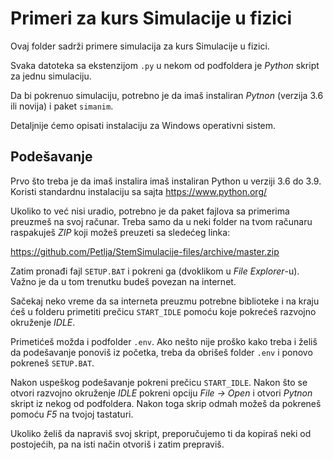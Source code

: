 # Primeri za kurs Simulacije u fizici

Ovaj folder sadrži primere simulacija za kurs Simulacije u fizici.

Svaka datoteka sa ekstenzijom `.py` u nekom od podfoldera je _Python_ skript za
jednu simulaciju. 

Da bi pokrenuo simulaciju, potrebno je da imaš instaliran _Pytnon_ (verzija 3.6 ili novija) i paket `simanim`.

Detaljnije ćemo opisati instalaciju za Windows operativni sistem.

## Podešavanje

Prvo što treba je da imaš instalira imaš instaliran Python u verziji 3.6 do 3.9. Koristi standardnu instalaciju sa
sajta https://www.python.org/

Ukoliko to već nisi uradio, potrebno je da paket fajlova sa primerima preuzmeš na svoj računar. Treba samo da u neki 
folder na tvom računaru raspakuješ *ZIP* koji možeš preuzeti sa sledećeg linka: 

https://github.com/Petlja/StemSimulacije-files/archive/master.zip

Zatim pronađi fajl `SETUP.BAT` i pokreni ga (dvoklikom u *File Explorer*-u). Važno je da u tom trenutku budeš povezan na internet.

Sačekaj neko vreme da sa interneta preuzmu potrebne biblioteke i na kraju ćeš u folderu primetiti prečicu `START_IDLE` pomoću koje 
pokrećeš razvojno okruženje *IDLE*. 

Primetićeš možda i podfolder `.env`. Ako nešto nije proško kako treba i želiš da podešavanje ponoviš iz početka, 
treba da obrišeš folder `.env` i ponovo pokreneš `SETUP.BAT`.

Nakon uspeškog podešavanje pokreni prečicu `START_IDLE`. Nakon što se otvori razvojno okruženje *IDLE* pokreni opciju *File -> Open* i otvori
_Pytnon_ skript iz nekog od podfoldera. Nakon toga skrip odmah možeš da pokreneš pomoću *F5* na tvojoj tastaturi.

Ukoliko želiš da napraviš svoj skript, preporučujemo ti da kopiraš neki od postojećih, pa na isti način otvoriš i zatim prepraviš.
